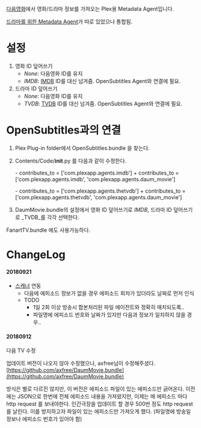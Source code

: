 [다음영화](http://movie.daum.net)에서 영화/드라마 정보를 가져오는 Plex용 Metadata Agent입니다.

[드라마를 위한 Metadata Agent](https://github.com/hojel/DaumMovieTv.bundle)가 따로 있었으나 통합됨.

설정
==============

1. 영화 ID 덮어쓰기
   - _None_: 다음영화 ID를 유지
   - _IMDB_: [IMDB](http://www.imdb.com) ID를 대신 넘겨줌. OpenSubtitles Agent와 연결에 필요.
2. 드라마 ID 덮어쓰기
   - _None_: 다음영화 ID를 유지
   - _TVDB_: [TVDB](http://www.thetvdb.com) ID를 대신 넘겨줌. OpenSubtitles Agent와 연결에 필요.

OpenSubtitles과의 연결
==============

1. Plex Plug-in folder에서 OpenSubtitles.bundle 을 찾는다.
2. Contents/Code/__init__.py 를 다음과 같이 수정한다.

    \- contributes_to = ['com.plexapp.agents.imdb']
    \+ contributes_to = ['com.plexapp.agents.imdb', 'com.plexapp.agents.daum_movie']

    \- contributes_to = ['com.plexapp.agents.thetvdb']
    \+ contributes_to = ['com.plexapp.agents.thetvdb', 'com.plexapp.agents.daum_movie']

3. DaumMovie.bundle의 설정에서 영화 ID 덮어쓰기로 _IMDB_, 드라마 ID 덮어쓰기로 _TVDB_를 각각 선택한다.

FanartTV.bundle 에도 사용가능하다.


ChangeLog
==============
#### 20180921
- [스캐너](https://github.com/soju6jan/Plex-Series-Scanner-For-Korea) 연동
  + 다음에 에피소드 정보가 없을 경우 에피소드 회차가 있더라도 날짜로 먼저 인식
  + TODO
    + 1일 2회 이상 방송시 합본처리된 파일 에이전트와 정확히 매치되도록..
    + 파일명에 에피소드 번호와 날짜가 있지만 다음과 정보가 일치하지 않을 경우..

#### 20180912
다음 TV 수정

업데이트 버전이 나오지 않아 수정했으나, axfree님이 수정해주셨다.
[https://github.com/axfree/DaumMovie.bundle](https://github.com/axfree/DaumMovie.bundle)

방식은 별로 다르진 않지만, 이 버전은 에피소드 파일이 있는 에피소드만 긁어온다.
이전에는 JSON으로 한번에 전체 에피소드 내용을 가져왔지만, 이제는 매 에피소드 마다 http request 를 보내야한다. 인간극장을 업데이트 할 경우 500번 정도 http request를 날린다.
이를 방지하고자 파일이 있는 에피소드만 가져오게 했다. (파일명에 방송일 정보나 에피소드 번호가 있어야 함)
